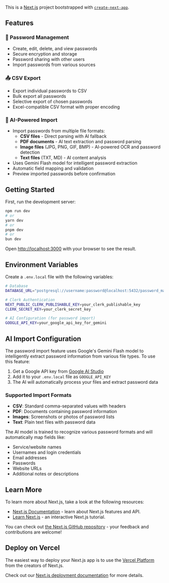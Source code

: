 This is a [Next.js](https://nextjs.org) project bootstrapped with [`create-next-app`](https://nextjs.org/docs/app/api-reference/cli/create-next-app).

## Features

### 🔐 Password Management

- Create, edit, delete, and view passwords
- Secure encryption and storage
- Password sharing with other users
- Import passwords from various sources

### 📤 CSV Export

- Export individual passwords to CSV
- Bulk export all passwords
- Selective export of chosen passwords
- Excel-compatible CSV format with proper encoding

### 🤖 AI-Powered Import

- Import passwords from multiple file formats:
  - **CSV files** - Direct parsing with AI fallback
  - **PDF documents** - AI text extraction and password parsing
  - **Image files** (JPG, PNG, GIF, BMP) - AI-powered OCR and password detection
  - **Text files** (TXT, MD) - AI content analysis
- Uses Gemini Flash model for intelligent password extraction
- Automatic field mapping and validation
- Preview imported passwords before confirmation

## Getting Started

First, run the development server:

```bash
npm run dev
# or
yarn dev
# or
pnpm dev
# or
bun dev
```

Open [http://localhost:3000](http://localhost:3000) with your browser to see the result.

## Environment Variables

Create a `.env.local` file with the following variables:

```bash
# Database
DATABASE_URL="postgresql://username:password@localhost:5432/password_manager"

# Clerk Authentication
NEXT_PUBLIC_CLERK_PUBLISHABLE_KEY=your_clerk_publishable_key
CLERK_SECRET_KEY=your_clerk_secret_key

# AI Configuration (for password import)
GOOGLE_API_KEY=your_google_api_key_for_gemini
```

## AI Import Configuration

The password import feature uses Google's Gemini Flash model to intelligently extract password information from various file types. To use this feature:

1. Get a Google API key from [Google AI Studio](https://makersuite.google.com/app/apikey)
2. Add it to your `.env.local` file as `GOOGLE_API_KEY`
3. The AI will automatically process your files and extract password data

### Supported Import Formats

- **CSV**: Standard comma-separated values with headers
- **PDF**: Documents containing password information
- **Images**: Screenshots or photos of password lists
- **Text**: Plain text files with password data

The AI model is trained to recognize various password formats and will automatically map fields like:

- Service/website names
- Usernames and login credentials
- Email addresses
- Passwords
- Website URLs
- Additional notes or descriptions

## Learn More

To learn more about Next.js, take a look at the following resources:

- [Next.js Documentation](https://nextjs.org/docs) - learn about Next.js features and API.
- [Learn Next.js](https://nextjs.org/learn) - an interactive Next.js tutorial.

You can check out [the Next.js GitHub repository](https://github.com/vercel/next.js) - your feedback and contributions are welcome!

## Deploy on Vercel

The easiest way to deploy your Next.js app is to use the [Vercel Platform](https://vercel.com/new?utm_medium=default-template&filter=next.js&utm_source=create-next-app&utm_campaign=create-next-app-readme) from the creators of Next.js.

Check out our [Next.js deployment documentation](https://nextjs.org/docs/app/building-your-application/deploying) for more details.

